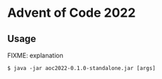 # Advent of Code 2022

## Usage

FIXME: explanation

    $ java -jar aoc2022-0.1.0-standalone.jar [args]

